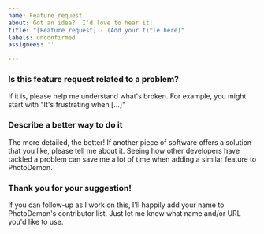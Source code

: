 ```yaml
---
name: Feature request
about: Got an idea?  I'd love to hear it!
title: "[Feature request] - (Add your title here)"
labels: unconfirmed
assignees: ''

---
```


### Is this feature request related to a problem? 
If it is, please help me understand what's broken. For example, you might start with "It's frustrating when [...]"

### Describe a better way to do it
The more detailed, the better!  If another piece of software offers a solution that you like, please tell me about it.  Seeing how other developers have tackled a problem can save me a lot of time when adding a similar feature to PhotoDemon.

### Thank you for your suggestion!
If you can follow-up as I work on this, I'll happily add your name to PhotoDemon's contributor list.  Just let me know what name and/or URL you'd like to use.
